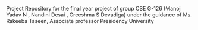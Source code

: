  Project Repository for the final year project of group CSE G-126 (Manoj Yadav N , Nandini Desai , Greeshma S Devadiga) under the guidance of Ms. Rakeeba Taseen, Associate professor Presidency University
 
